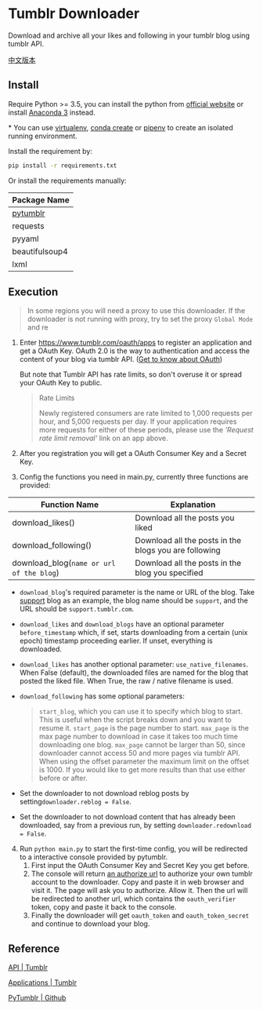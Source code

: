 # Tumblr Downloader

Download and archive all your likes and following in your tumblr blog using tumblr API.

[中文版本](./README-zh.md)

## Install

Require Python >= 3.5, you can install the python from [official website](https://www.python.org/downloads/) or install [Anaconda 3](https://www.anaconda.com/download/) instead.

\* You can use [virtualenv](https://www.liaoxuefeng.com/wiki/0014316089557264a6b348958f449949df42a6d3a2e542c000/001432712108300322c61f256c74803b43bfd65c6f8d0d0000), [conda create](https://conda.io/docs/user-guide/tasks/manage-python.html) or [pipenv](https://pipenv.readthedocs.io/) to create an isolated running environment.

Install the requirement by: 

```bash
pip install -r requirements.txt
```

Or install the requirements manually: 

| Package Name                                   |
| ---------------------------------------------- |
| [pytumblr](https://github.com/tumblr/pytumblr) |
| requests                                       |
| pyyaml                                         |
| beautifulsoup4                                 |
| lxml                                           |

## Execution

> In some regions you will need a proxy to use this downloader. If the downloader is not running with proxy, try to set the proxy `Global Mode` and re

1. Enter https://www.tumblr.com/oauth/apps to register an application and get a OAuth Key. OAuth 2.0 is the way to authentication and access the content of your blog via tumblr API. ([Get to know about OAuth](https://en.wikipedia.org/wiki/OAuth))

   But note that Tumblr API has rate limits, so don't overuse it or spread your OAuth Key to public.

   > Rate Limits
   >
   > Newly registered consumers are rate limited to 1,000 requests per hour, and 5,000 requests per day. If your application requires more requests for either of these periods, please use the *'Request rate limit removal'* link on an app above.

2. After you registration you will get a OAuth Consumer Key and a Secret Key. 
3. Config the functions you need in main.py, currently three functions are provided:

| Function Name                            | Explanation                                           |
| ---------------------------------------- | ----------------------------------------------------- |
| download_likes()                         | Download all the posts you liked                      |
| download_following()                     | Download all the posts in the blogs you are following |
| download_blog(`name or url of the blog`) | Download all the posts in the blog you specified      |

- `download_blog`'s required parameter is the name or URL of the blog. Take [support](https://support.tumblr.com/) blog as an example, the blog name should be `support`, and the URL should be `support.tumblr.com`.

- `download_likes` and `download_blogs` have an optional parameter `before_timestamp` which, if set, starts downloading from a certain (unix epoch) timestamp proceeding earlier.  If unset, everything is downloaded.

- `download_likes` has another optional parameter: `use_native_filenames`.  When False (default), the downloaded files are named for the blog that posted the liked file.  When True, the raw / native filename is used.

- `download_following` has some optional parameters:

  > `start_blog`, which you can use it to specify which blog to start. This is useful when the script breaks down and you want to resume it.
  > `start_page` is the page number to start.
  > `max_page` is the max page number to download in case it takes too much time
downloading one blog. `max_page` cannot be larger than 50, since downloader cannot access 50 and more pages via tumblr API.
  > When using the offset parameter the maximum limit on the offset is 1000. If you would like to get more results than that use either before or after.

- Set the downloader to not download reblog posts by setting`downloader.reblog = False`.

- Set the downloader to not download content that has already been downloaded, say from a previous run, by setting `downloader.redownload = False`.

4. Run `python main.py` to start the first-time config, you will be redirected to a interactive console provided by pytumblr. 
   1. First input the OAuth Consumer Key and Secret Key you get before.
   2. The console will return <u>an authorize url</u> to authorize your own tumblr account to the downloader. Copy and paste it in web browser and visit it. The page will ask you to authorize. Allow it. Then the url will be redirected to another url, which contains the `oauth_verifier` token, copy and paste it back to the console.
   3. Finally the downloader will get `oauth_token` and `oauth_token_secret` and continue to download your blog.

## Reference

[API | Tumblr](https://www.tumblr.com/docs/en/api/v2)

[Applications | Tumblr](https://www.tumblr.com/oauth/apps)

[PyTumblr | Github](https://github.com/tumblr/pytumblr)
